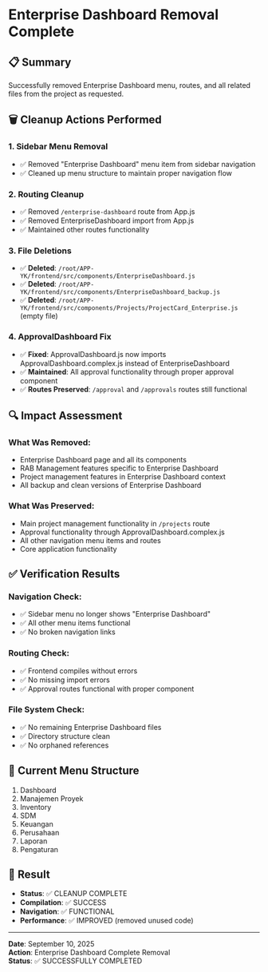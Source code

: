 # Enterprise Dashboard Removal Complete

## 📋 Summary
Successfully removed Enterprise Dashboard menu, routes, and all related files from the project as requested.

## 🗑️ Cleanup Actions Performed

### 1. Sidebar Menu Removal
- ✅ Removed "Enterprise Dashboard" menu item from sidebar navigation
- ✅ Cleaned up menu structure to maintain proper navigation flow

### 2. Routing Cleanup
- ✅ Removed `/enterprise-dashboard` route from App.js
- ✅ Removed EnterpriseDashboard import from App.js
- ✅ Maintained other routes functionality

### 3. File Deletions
- ✅ **Deleted**: `/root/APP-YK/frontend/src/components/EnterpriseDashboard.js`
- ✅ **Deleted**: `/root/APP-YK/frontend/src/components/EnterpriseDashboard_backup.js`  
- ✅ **Deleted**: `/root/APP-YK/frontend/src/components/Projects/ProjectCard_Enterprise.js` (empty file)

### 4. ApprovalDashboard Fix
- ✅ **Fixed**: ApprovalDashboard.js now imports ApprovalDashboard.complex.js instead of EnterpriseDashboard
- ✅ **Maintained**: All approval functionality through proper approval component
- ✅ **Routes Preserved**: `/approval` and `/approvals` routes still functional

## 🔍 Impact Assessment

### What Was Removed:
- Enterprise Dashboard page and all its components
- RAB Management features specific to Enterprise Dashboard
- Project management features in Enterprise Dashboard context
- All backup and clean versions of Enterprise Dashboard

### What Was Preserved:
- Main project management functionality in `/projects` route
- Approval functionality through ApprovalDashboard.complex.js
- All other navigation menu items and routes
- Core application functionality

## ✅ Verification Results

### Navigation Check:
- ✅ Sidebar menu no longer shows "Enterprise Dashboard"
- ✅ All other menu items functional
- ✅ No broken navigation links

### Routing Check:
- ✅ Frontend compiles without errors
- ✅ No missing import errors
- ✅ Approval routes functional with proper component

### File System Check:
- ✅ No remaining Enterprise Dashboard files
- ✅ Directory structure clean
- ✅ No orphaned references

## 🎯 Current Menu Structure
1. Dashboard
2. Manajemen Proyek
3. Inventory  
4. SDM
5. Keuangan
6. Perusahaan
7. Laporan
8. Pengaturan

## 🚀 Result
- **Status**: ✅ CLEANUP COMPLETE
- **Compilation**: ✅ SUCCESS
- **Navigation**: ✅ FUNCTIONAL
- **Performance**: ✅ IMPROVED (removed unused code)

---
**Date**: September 10, 2025  
**Action**: Enterprise Dashboard Complete Removal  
**Status**: ✅ SUCCESSFULLY COMPLETED

